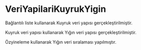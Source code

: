 # VeriYapilariKuyrukYigin

Bağlantılı liste kullanarak Kuyruk veri yapısı gerçekleştirilmiştir.

Kuyruk veri yapısı kullanarak Yığın veri yapısı gerçekleştirilmiştir.

Özyineleme kullanarak Yığın veri sıralaması yapılmıştır.
